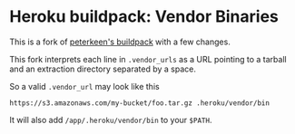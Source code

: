 Heroku buildpack: Vendor Binaries
=================================
This is a fork of [peterkeen's buildpack](https://github.com/peterkeen/heroku-buildpack-vendorbinaries) with a few changes.

This fork interprets each line in `.vendor_urls` as a URL pointing to a tarball and an extraction directory separated by a space.

So a valid `.vendor_url` may look like this

```
https://s3.amazonaws.com/my-bucket/foo.tar.gz .heroku/vendor/bin
```

It will also add `/app/.heroku/vendor/bin` to your `$PATH`.
